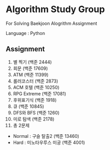 # Algorithm Study Group

For Solving Baekjoon Alogrithm Assignment 

Language : Python

## Assignment
1. 별 찍기 (백준 2444) 
2. 회문 (백준 17609)
3. ATM (백준 11399)
4. 롤러코스터 (백준 2873)
5. ACM 호텔 (백준 10250)
6. RPG Extreme (백준 17081)
7. 후위표기식 (백준 1918)
8. 큐 (백준 10845)
9. DFS와 BFS (백준 1260)
10. 미로 탐색 (백준 2178)
11. 총 2문제 
  * Normal : 구슬 탈출2 (백준 13460)
  * Hard : 미노타우루스 미궁 (백준 4001)
